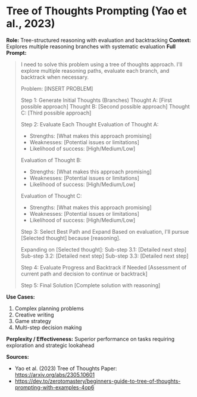 # Tree of Thoughts Prompting (Yao et al., 2023)

**Role:** Tree-structured reasoning with evaluation and backtracking
**Context:** Explores multiple reasoning branches with systematic evaluation
**Full Prompt:**
> I need to solve this problem using a tree of thoughts approach. I'll explore multiple reasoning paths, evaluate each branch, and backtrack when necessary.
>
> Problem: [INSERT PROBLEM]
>
> Step 1: Generate Initial Thoughts (Branches)
> Thought A: [First possible approach]
> Thought B: [Second possible approach]
> Thought C: [Third possible approach]
>
> Step 2: Evaluate Each Thought
> Evaluation of Thought A:
> - Strengths: [What makes this approach promising]
> - Weaknesses: [Potential issues or limitations]
> - Likelihood of success: [High/Medium/Low]
>
> Evaluation of Thought B:
> - Strengths: [What makes this approach promising]
> - Weaknesses: [Potential issues or limitations]
> - Likelihood of success: [High/Medium/Low]
>
> Evaluation of Thought C:
> - Strengths: [What makes this approach promising]
> - Weaknesses: [Potential issues or limitations]
> - Likelihood of success: [High/Medium/Low]
>
> Step 3: Select Best Path and Expand
> Based on evaluation, I'll pursue [Selected thought] because [reasoning].
>
> Expanding on [Selected thought]:
> Sub-step 3.1: [Detailed next step]
> Sub-step 3.2: [Detailed next step]
> Sub-step 3.3: [Detailed next step]
>
> Step 4: Evaluate Progress and Backtrack if Needed
> [Assessment of current path and decision to continue or backtrack]
>
> Step 5: Final Solution
> [Complete solution with reasoning]

**Use Cases:**
1. Complex planning problems
2. Creative writing
3. Game strategy
4. Multi-step decision making

**Perplexity / Effectiveness:** Superior performance on tasks requiring exploration and strategic lookahead

**Sources:**
- Yao et al. (2023) Tree of Thoughts Paper: https://arxiv.org/abs/2305.10601
- https://dev.to/zerotomastery/beginners-guide-to-tree-of-thoughts-prompting-with-examples-4op6 